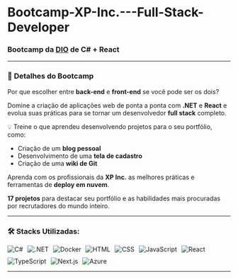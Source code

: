 # Bootcamp-XP-Inc.---Full-Stack-Developer

### Bootcamp da [DIO](https://www.dio.me) de **C# + React**

---

### 📝 **Detalhes do Bootcamp**

Por que escolher entre **back-end** e **front-end** se você pode ser os dois?

Domine a criação de aplicações web de ponta a ponta com **.NET** e **React** e evolua suas práticas para se tornar um desenvolvedor **full stack** completo. 

💡 Treine o que aprendeu desenvolvendo projetos para o seu portfólio, como:

- Criação de um **blog pessoal**
- Desenvolvimento de uma **tela de cadastro**
- Criação de uma **wiki de Git**

Aprenda com os profissionais da **XP Inc.** as melhores práticas e ferramentas de **deploy em nuvem**.

**17 projetos** para destacar seu portfólio e as habilidades mais procuradas por recrutadores do mundo inteiro.

---

### 🛠 **Stacks Utilizadas:**

<div style="display: flex; flex-wrap: wrap; gap: 10px;">
    <img src="https://img.shields.io/badge/-C%23-239120?style=flat-square&logo=c-sharp&logoColor=white" alt="C#">
    <img src="https://img.shields.io/badge/-.NET-512BD4?style=flat-square&logo=.net&logoColor=white" alt=".NET">
    <img src="https://img.shields.io/badge/-Docker-2496ED?style=flat-square&logo=docker&logoColor=white" alt="Docker">
    <img src="https://img.shields.io/badge/-HTML5-E34F26?style=flat-square&logo=html5&logoColor=white" alt="HTML">
    <img src="https://img.shields.io/badge/-CSS3-1572B6?style=flat-square&logo=css3&logoColor=white" alt="CSS">
    <img src="https://img.shields.io/badge/-JavaScript-F7DF1E?style=flat-square&logo=javascript&logoColor=black" alt="JavaScript">
    <img src="https://img.shields.io/badge/-React-20232A?style=flat-square&logo=react&logoColor=61DAFB" alt="React">
    <img src="https://img.shields.io/badge/-TypeScript-007ACC?style=flat-square&logo=typescript&logoColor=white" alt="TypeScript">
    <img src="https://img.shields.io/badge/-Next.js-000000?style=flat-square&logo=nextdotjs&logoColor=white" alt="Next.js">
    <img src="https://img.shields.io/badge/-Azure-0089D6?style=flat-square&logo=microsoft-azure&logoColor=white" alt="Azure">
</div>

---
